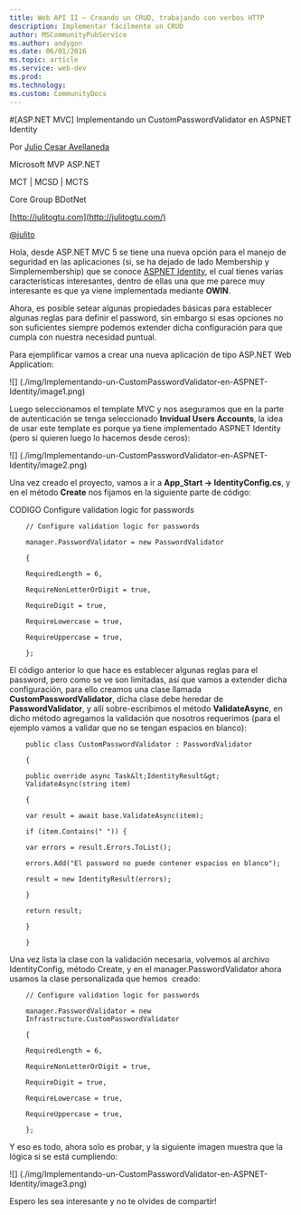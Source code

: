 ```yaml
---
title: Web API II – Creando un CRUD, trabajando con verbos HTTP
description: Implementar fácilmente un CRUD
author: MSCommunityPubService
ms.author: andygon
ms.date: 06/01/2016
ms.topic: article
ms.service: web-dev
ms.prod: 
ms.technology:
ms.custom: CommunityDocs
---
```


#[ASP.NET MVC] Implementando un CustomPasswordValidator en ASPNET Identity


Por [Julio Cesar
Avellaneda](http://mvp.microsoft.com/en-us/MVP/Julio%20Cesar%20Avellaneda-4038198)

Microsoft MVP ASP.NET

MCT | MCSD | MCTS

Core Group BDotNet

[http://julitogtu.com](http://julitogtu.com/)

[@julito](https://twitter.com/julitogtu)


Hola, desde ASP.NET MVC 5 se tiene una nueva opción para el manejo de
seguridad en las aplicaciones (si, se ha dejado de lado Membership y
Simplemembership) que se conoce [ASPNET
Identity](http://www.asp.net/identity), el cual tienes varias
características interesantes, dentro de ellas una que me parece muy
interesante es que ya viene implementada mediante **OWIN**.

Ahora, es posible setear algunas propiedades básicas para establecer
algunas reglas para definir el password, sin embargo si esas opciones no
son suficientes siempre podemos extender dicha configuración para que
cumpla con nuestra necesidad puntual.

Para ejemplificar vamos a crear una nueva aplicación de tipo ASP.NET Web
Application:

![] (./img/Implementando-un-CustomPasswordValidator-en-ASPNET-Identity/image1.png)


Luego seleccionamos el template MVC y nos aseguramos que en la parte de
autenticación se tenga seleccionado **Invidual Users Accounts**, la idea
de usar este template es porque ya tiene implementado ASPNET Identity
(pero si quieren luego lo hacemos desde ceros):

![] (./img/Implementando-un-CustomPasswordValidator-en-ASPNET-Identity/image2.png)


Una vez creado el proyecto, vamos a ir a **App\_Start -&gt;
IdentityConfig.cs**, y en el método **Create** nos fijamos en la
siguiente parte de código:

CODIGO Configure validation logic for passwords

```
    // Configure validation logic for passwords

    manager.PasswordValidator = new PasswordValidator

    {

    RequiredLength = 6,

    RequireNonLetterOrDigit = true,

    RequireDigit = true,

    RequireLowercase = true,

    RequireUppercase = true,

    };
```

El código anterior lo que hace es establecer algunas reglas para el
password, pero como se ve son limitadas, así que vamos a extender dicha
configuración, para ello creamos una clase llamada
**CustomPasswordValidator**, dicha clase debe heredar de
**PasswordValidator**, y allí sobre-escribimos el método
**ValidateAsync**, en dicho método agregamos la validación que nosotros
requerimos (para el ejemplo vamos a validar que no se tengan espacios en
blanco):


```
    public class CustomPasswordValidator : PasswordValidator

    {

    public override async Task&lt;IdentityResult&gt;
    ValidateAsync(string item)

    {

    var result = await base.ValidateAsync(item);

    if (item.Contains(" ")) {

    var errors = result.Errors.ToList();

    errors.Add("El password no puede contener espacios en blanco");

    result = new IdentityResult(errors);

    }

    return result;

    }

    }
```

Una vez lista la clase con la validación necesaria, volvemos al archivo
IdentityConfig, método Create, y en el manager.PasswordValidator ahora
usamos la clase personalizada que hemos  creado:


```
    // Configure validation logic for passwords

    manager.PasswordValidator = new
    Infrastructure.CustomPasswordValidator

    {

    RequiredLength = 6,

    RequireNonLetterOrDigit = true,

    RequireDigit = true,

    RequireLowercase = true,

    RequireUppercase = true,

    };
```

Y eso es todo, ahora solo es probar, y la siguiente imagen muestra que
la lógica si se está cumpliendo:

![] (./img/Implementando-un-CustomPasswordValidator-en-ASPNET-Identity/image3.png)


Espero les sea interesante y no te olvides de compartir!




